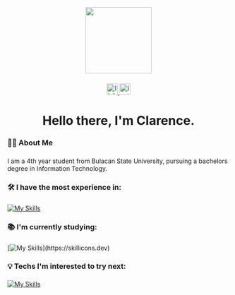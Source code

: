 <div align="center">
  <img height="150" src="https://media0.giphy.com/media/v1.Y2lkPTc5MGI3NjExYzIzYWMyMzJmNDA1ZTMzM2IwZTU4OWYxMzYzOWYzNDE0MDA1YjViMyZlcD12MV9pbnRlcm5hbF9naWZzX2dpZklkJmN0PXM/f6hnhHkks8bk4jwjh3/giphy.gif"  />
</div>

###

<div align="center">
  <a href="https://www.linkedin.com/in/clarencejoseph/" target="_blank">
    <img src="https://img.shields.io/static/v1?message=LinkedIn&logo=linkedin&label=&color=0077B5&logoColor=white&labelColor=&style=for-the-badge" height="25" alt="linkedin logo"  />
  </a>
  <a href="https://www.instagram.com/clarence.the.dimafelix/" target="_blank">
    <img src="https://img.shields.io/static/v1?message=Instagram&logo=instagram&label=&color=E4405F&logoColor=white&labelColor=&style=for-the-badge" height="25" alt="instagram logo"  />
  </a>
</div>

###

<h1 align="center">Hello there, I'm Clarence.</h1>

###

<h3 align="left">👩‍💻  About Me</h3>

###

<p align="left">I am a 4th year student from Bulacan State University, pursuing a bachelors degree in Information Technology.</p>

###

<h3 align="left">🛠 I have the most experience in:</h3>

###

[![My Skills](https://skillicons.dev/icons?i=typescript,js,express,nodejs,html,css,react,tailwind,bootstrap,java,cs,unity&perline=6)](https://skillicons.dev)

###

<h3 align="left">📚 I'm currently studying:</h3>

###

[![My Skills](https://skillicons.dev/icons?i=nextjs,laravel,docker,)](https://skillicons.dev)

###

<h3 align="left">💡 Techs I'm interested to try next:</h3>

###

[![My Skills](https://skillicons.dev/icons?i=electron,elixir,sass,arduino,azure,aws,googlecloud)](https://skillicons.dev)


<!---
###

<h3 align="left">🔥   My Stats :</h3>

###

<div align="center">
  <img src="https://streak-stats.demolab.com?user=clarencetinator7&locale=en&mode=daily&theme=gotham&hide_border=false&border_radius=5&order=3" height="220" alt="streak graph"  />
</div>

###

<div align="center">
  <img src="https://github-readme-stats.vercel.app/api?username=clarencetinator7&hide_title=false&hide_rank=false&show_icons=true&include_all_commits=true&count_private=true&disable_animations=false&theme=gotham&locale=en&hide_border=false&order=1" height="150" alt="stats graph"  />
  <img src="https://github-readme-stats.vercel.app/api/top-langs?username=clarencetinator7&locale=en&hide_title=false&layout=compact&card_width=320&langs_count=5&theme=gotham&hide_border=false&order=2" height="150" alt="languages graph"  />
</div>

###
--->
<!---
clarencetinator7/clarencetinator7 is a ✨ special ✨ repository because its `README.md` (this file) appears on your GitHub profile.
You can click the Preview link to take a look at your changes.
--->
